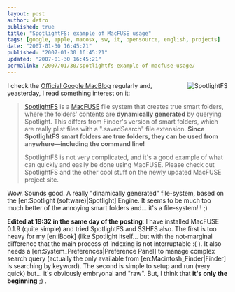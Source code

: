 ```yaml
---
layout: post
author: detro
published: true
title: "SpotlightFS: example of MacFUSE usage"
tags: [google, apple, macosx, sw, it, opensource, english, projects]
date: "2007-01-30 16:45:21"
published: "2007-01-30 16:45:21"
updated: "2007-01-30 16:45:21"
permalink: /2007/01/30/spotlightfs-example-of-macfuse-usage/
---
```


<img src="http://photos1.blogger.com/x/blogger/813/3778/320/669304/Picture%202.jpg" alt="SpotlightFS" align="right" />
I check the <a href="http://googlemac.blogspot.com/">Official Google MacBlog</a> regularly and, yeasterday, I read something interest on it:
<blockquote><a href="http://code.google.com/p/macfuse/wiki/MACFUSE_FS_SPOTLIGHTFS">SpotlightFS</a> is a <a href="http://code.google.com/p/macfuse/">MacFUSE</a> file system that creates true smart folders, where the folders' contents are <strong>dynamically generated</strong> by querying Spotlight. This differs from Finder's version of smart folders, which are really plist files with a ".savedSearch" file extension. <strong>Since SpotlightFS smart folders are true folders, they can be used from anywhere—including the command line!</strong>

SpotlightFS is not very complicated, and it's a good example of what can quickly and easily be done using MacFUSE. Please check out SpotlightFS and the other cool stuff on the newly updated MacFUSE project site.</blockquote>

Wow. Sounds good. A really "dinamically generated" file-system, based on the [en:Spotlight (software)|Spotlight] Engine. It seems to be much too much better of the annoying smart folders and... it's a file-system!!! ;) 

<strong>Edited at 19:32 in the same day of the posting</strong>: I have installed MacFUSE 0.1.9 (quite simple) and tried SpotlightFS and SSHFS also. The first is too heavy for my [en:iBook] (like Spotlight itself... but with the not-marginal difference that the main process of indexing is not interruptable :( ). It also needs a [en:System_Preferences|Preference Panel] to manage complex search query (actually the only available from [en:Macintosh_Finder|Finder] is searching by keyword).
The second is simple to setup and run (very quick) but... it's obviously embryonal and "raw". But, I think that <strong>it's only the beginning</strong> ;) .

